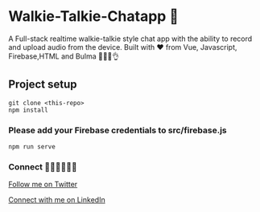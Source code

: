 # Walkie-Talkie-Chatapp 🚀

A Full-stack realtime  walkie-talkie style chat app with the ability to record and upload audio from the device. Built with ❤️ from Vue, Javascript, Firebase,HTML and Bulma  🚀💯🔥👌

## Project setup
```
git clone <this-repo>
npm install
```

### Please add your Firebase credentials to src/firebase.js
```
npm run serve
```

### Connect 👋🏻👋🏻👋🏻

[Follow me on Twitter](https://twitter.com/Prateek_theDev)

[Connect with me on LinkedIn](https://www.linkedin.com/in/prateekgurnani)
